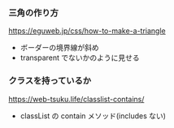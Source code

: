 ### 三角の作り方

https://eguweb.jp/css/how-to-make-a-triangle

- ボーダーの境界線が斜め
- transparent でないかのように見せる

### クラスを持っているか

https://web-tsuku.life/classlist-contains/

- classList の contain メソッド(includes ない)
